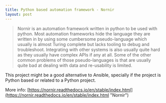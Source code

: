 ```yaml
---
title: Python based automation framework - Nornir
layout: post
---
```

> Nornir is an automation framework written in python to be used with python. Most automation frameworks hide the language they are written in by using some cumbersome pseudo-language which usually is almost Turing complete but lacks tooling to debug and troubleshoot. Integrating with other systems is also usually quite hard as they usually have complex APIs if any at all. Some of the other common problems of those pseudo-languages is that are usually quite bad at dealing with data and re-usability is limited.

This project might be a good alternative to Ansible, specially if the project is Python based or related to a Python project. 

More info: [https://nornir.readthedocs.io/en/stable/index.html](https://nornir.readthedocs.io/en/stable/index.html "Nornir")